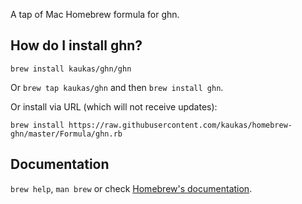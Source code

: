 A tap of Mac Homebrew formula for ghn.

## How do I install ghn?

`brew install kaukas/ghn/ghn`

Or `brew tap kaukas/ghn` and then `brew install ghn`.

Or install via URL (which will not receive updates):

```
brew install https://raw.githubusercontent.com/kaukas/homebrew-ghn/master/Formula/ghn.rb
```

## Documentation

`brew help`, `man brew` or check [Homebrew's documentation](https://docs.brew.sh).
